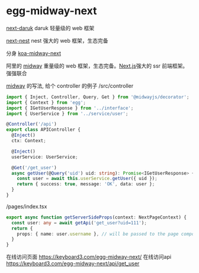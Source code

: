 # egg-midway-next
[next-daruk](https://github.com/keyboard3/next-daruk) daruk 轻量级的 web 框架

[next-nest](https://github.com/keyboard3/koa-midway-next) nest 强大的 web 框架，生态完备

分身 [koa-midway-next](https://github.com/keyboard3/koa-midway-next)

阿里的 [midway](https://www.midwayjs.org/docs/intro) 重量级的 web 框架，生态完备。[Next.js](https://nextjs.org/docs)强大的 ssr 前端框架。强强联合

[midway](https://www.midwayjs.org/docs/intro) 的写法, 给个 controller 的例子
/src/controller
```typescript
import { Inject, Controller, Query, Get } from '@midwayjs/decorator';
import { Context } from 'egg';
import { IGetUserResponse } from '../interface';
import { UserService } from '../service/user';

@Controller('/api')
export class APIController {
  @Inject()
  ctx: Context;

  @Inject()
  userService: UserService;

  @Get('/get_user')
  async getUser(@Query('uid') uid: string): Promise<IGetUserResponse> {
    const user = await this.userService.getUser({ uid });
    return { success: true, message: 'OK', data: user };
  }
}
```

/pages/index.tsx
```typescript
export async function getServerSideProps(context: NextPageContext) {
  const user: any = await getApi('get_user?uid=111');
  return {
    props: { name: user.username }, // will be passed to the page component as props
  }
}
```

在线访问页面 https://keyboard3.com/egg-midway-next/
在线访问api https://keyboard3.com/egg-midway-next/api/get_user